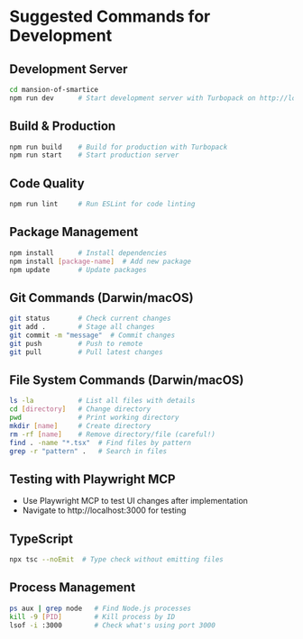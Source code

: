 # Suggested Commands for Development

## Development Server
```bash
cd mansion-of-smartice
npm run dev      # Start development server with Turbopack on http://localhost:3000
```

## Build & Production
```bash
npm run build    # Build for production with Turbopack
npm run start    # Start production server
```

## Code Quality
```bash
npm run lint     # Run ESLint for code linting
```

## Package Management
```bash
npm install      # Install dependencies
npm install [package-name]  # Add new package
npm update       # Update packages
```

## Git Commands (Darwin/macOS)
```bash
git status       # Check current changes
git add .        # Stage all changes
git commit -m "message"  # Commit changes
git push         # Push to remote
git pull         # Pull latest changes
```

## File System Commands (Darwin/macOS)
```bash
ls -la           # List all files with details
cd [directory]   # Change directory
pwd              # Print working directory
mkdir [name]     # Create directory
rm -rf [name]    # Remove directory/file (careful!)
find . -name "*.tsx"  # Find files by pattern
grep -r "pattern" .   # Search in files
```

## Testing with Playwright MCP
- Use Playwright MCP to test UI changes after implementation
- Navigate to http://localhost:3000 for testing

## TypeScript
```bash
npx tsc --noEmit  # Type check without emitting files
```

## Process Management
```bash
ps aux | grep node   # Find Node.js processes
kill -9 [PID]        # Kill process by ID
lsof -i :3000        # Check what's using port 3000
```